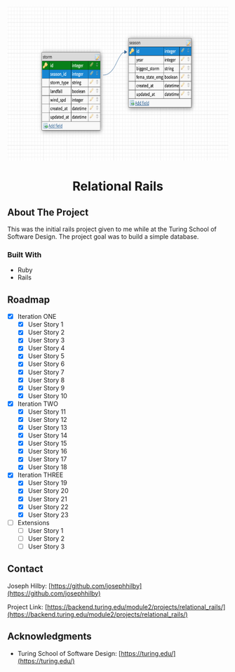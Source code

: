 <a name="Relational_Rails"></a>

<!-- PROJECT LOGO -->
<br />
<div align="center">
  <a href="https://github.com/josephhilby/relational_rails">
    <img src="images/relational_rails.png" alt="Logo" width="600" height="350">
  </a>

<h1 align="center">Relational Rails</h1>
</div>

## About The Project

This was the initial rails project given to me while at the Turing School of Software Design. The project goal was to build a simple database. <!-- I have kept this project as a measuring stick for my journey in learning Rails / Software Engineering. -->

### Built With

* Ruby
* Rails

<!-- GETTING STARTED
## Getting Started -->

<!-- ROADMAP -->
## Roadmap

* [x] Iteration ONE
    * [x] User Story 1
    * [x] User Story 2
    * [x] User Story 3
    * [x] User Story 4
    * [x] User Story 5
    * [x] User Story 6
    * [x] User Story 7
    * [x] User Story 8
    * [x] User Story 9
    * [x] User Story 10
* [x] Iteration TWO
    * [x] User Story 11
    * [x] User Story 12
    * [x] User Story 13
    * [x] User Story 14
    * [x] User Story 15
    * [x] User Story 16
    * [x] User Story 17
    * [x] User Story 18
* [x] Iteration THREE
    * [x] User Story 19
    * [x] User Story 20
    * [x] User Story 21
    * [x] User Story 22
    * [x] User Story 23
* [ ] Extensions
    * [ ] User Story 1
    * [ ] User Story 2
    * [ ] User Story 3

<!-- CONTACT -->
## Contact

Joseph Hilby: [https://github.com/josephhilby](https://github.com/josephhilby)

Project Link: [https://backend.turing.edu/module2/projects/relational_rails/](https://backend.turing.edu/module2/projects/relational_rails/)

<!-- ACKNOWLEDGMENTS -->
## Acknowledgments

* Turing School of Software Design: [https://turing.edu/](https://turing.edu/)
